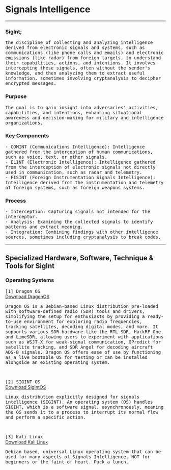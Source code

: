 # Signals Intelligence
---

### SigInt; 
<tt>the discipline of collecting and analyzing intelligence derived from electronic signals and systems, such as communications (like phone calls and emails) and electronic emissions (like radar) from foreign targets, to understand their capabilities, actions, and intentions. It involves intercepting these signals, often without the sender's knowledge, and then analyzing them to extract useful information, sometimes involving cryptanalysis to decipher encrypted messages.</tt> </br>

### Purpose
<tt>The goal is to gain insight into adversaries' activities, capabilities, and intentions, enhancing situational awareness and decision-making for military and intelligence organizations. </tt>

### Key Components 
<tt> - COMINT (Communications Intelligence): Intelligence gathered from the interception of human communications, such as voice, text, or other signals.</tt></br> 
<tt> - ELINT (Electronic Intelligence): Intelligence gathered from the interception of electronic signals not directly used in communication, such as radar and telemetry.</tt></br> 
<tt> - FISINT (Foreign Instrumentation Signals Intelligence): Intelligence derived from the instrumentation and telemetry of foreign systems, such as foreign weapons systems. </tt></br>

### Process
<tt> - Interception: Capturing signals not intended for the interceptor.</tt></br> 
<tt> - Analysis: Examining the collected signals to identify patterns and extract meaning.</tt></br> 
<tt> - Integration: Combining findings with other intelligence sources, sometimes including cryptanalysis to break codes.</tt></br>

---

## Specialized Hardware, Software, Technique & Tools for SigInt

### Operating Systems
<tt> [1] Dragon OS </tt></br>
[Download DragonOS](https://sourceforge.net/projects/dragonos-focal/files/latest/download)
<p><tt>
Dragon OS is a Debian-based Linux distribution pre-loaded with software-defined radio (SDR) tools and drivers, simplifying the setup for enthusiasts by providing a ready-to-use environment for exploring radio frequencies, tracking satellites, decoding digital modes, and more. It supports various SDR hardware like the RTL-SDR, HackRF One, and LimeSDR, allowing users to experiment with applications such as WSJT-X for weak-signal communication, GPredict for satellite tracking, and SDR Angel for decoding aircraft ADS-B signals. Dragon OS offers ease of use by functioning as a live bootable OS for testing or can be installed alongside an existing operating system.
</tt></p>
</br>

<tt> [2] SIGINT OS </tt></br>
[Download SigIntOS](https://www.sigintos.com/download/)
<p><tt>
 Linux distribution explicitly designed for signals intelligence (SIGINT). An operating system (OS) handles SIGINT, which is a software signal, asynchronously, meaning the OS sends it to a process to interrupt its normal flow and perform a specific action.
</tt></p>
</br>

<tt> [3] Kali Linux </tt></br>
[Download Kali Linux](https://www.kali.org/get-kali/#kali-platforms)
<p><tt>
 Debian based, universal Linux operating system that can be used for many aspects of Signals Intelligence. NOT for beginners or the faint of heart. Pack a lunch.
</tt></p>
</br>
